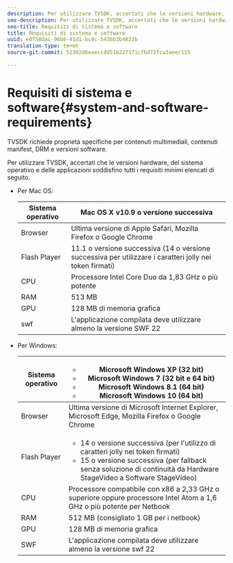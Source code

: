 ```yaml
---
description: Per utilizzare TVSDK, accertati che le versioni hardware, del sistema operativo e delle applicazioni soddisfino tutti i requisiti minimi elencati di seguito.
seo-description: Per utilizzare TVSDK, accertati che le versioni hardware, del sistema operativo e delle applicazioni soddisfino tutti i requisiti minimi elencati di seguito.
seo-title: Requisiti di sistema e software
title: Requisiti di sistema e software
uuid: e0f58dac-96b6-41d1-bc4c-543bb3b4823b
translation-type: tm+mt
source-git-commit: 51302d6eaeccdd51b227171cfbd72fca3aeec115

---
```



# Requisiti di sistema e software{#system-and-software-requirements}

TVSDK richiede proprietà specifiche per contenuti multimediali, contenuti manifest, DRM e versioni software.

Per utilizzare TVSDK, accertati che le versioni hardware, del sistema operativo e delle applicazioni soddisfino tutti i requisiti minimi elencati di seguito.

<!--<a id="section_FD9C110E85BB483B869FBB94E5662710"></a>-->

* Per Mac OS:

   | Sistema operativo | Mac OS X v10.9 o versione successiva |
   |---|---|
   | Browser | Ultima versione di Apple Safari, Mozilla Firefox o Google Chrome |
   | Flash Player | 11.1 o versione successiva (14 o versione successiva per utilizzare i caratteri jolly nei token firmati) |
   | CPU | Processore Intel Core Duo da 1,83 GHz o più potente |
   | RAM | 513 MB |
   | GPU | 128 MB di memoria grafica |
   | swf | L&#39;applicazione compilata deve utilizzare almeno la versione SWF 22 |

* Per Windows:

   | Sistema operativo | <ul><li>Microsoft Windows XP (32 bit)</li><li>Microsoft Windows 7 (32 bit e 64 bit)</li><li>Microsoft Windows 8.1 (64 bit)</li><li>Microsoft Windows 10 (64 bit)</li></ul> |
   |---|---|
   | Browser | Ultima versione di Microsoft Internet Explorer, Microsoft Edge, Mozilla Firefox o Google Chrome |
   | Flash Player | <ul><li>14 o versione successiva (per l&#39;utilizzo di caratteri jolly nei token firmati)</li><li>15 o versione successiva (per fallback senza soluzione di continuità da Hardware StageVideo a Software StageVideo)</li></ul> |
   | CPU | Processore compatibile con x86 a 2,33 GHz o superiore oppure processore Intel Atom a 1,6 GHz o più potente per Netbook |
   | RAM | 512 MB (consigliato 1 GB per i netbook) |
   | GPU | 128 MB di memoria grafica |
   | SWF | L&#39;applicazione compilata deve utilizzare almeno la versione swf 22 |

